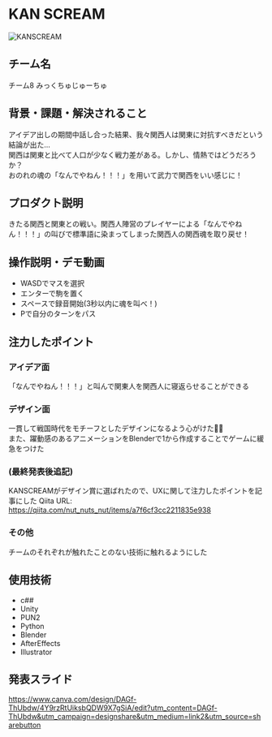 # KAN SCREAM
<!-- プロダクト名に変更してください -->

![KANSCREAM](https://github.com/user-attachments/assets/189b0726-fb97-4cb4-b0dc-785a939a0a4c)
<!-- プロダクト名・イメージ画像を差し変えてください -->


## チーム名
チーム8  みっくちゅじゅーちゅ
<!-- チームIDとチーム名を入力してください -->


## 背景・課題・解決されること
アイデア出しの期間中話し合った結果、我々関西人は関東に対抗すべきだという結論が出た...　<br>
関西は関東と比べて人口が少なく戦力差がある。しかし、情熱ではどうだろうか？ <br>
おのれの魂の「なんでやねん！！！」を用いて武力で関西をいい感じに！
<!-- テーマ「関西をいい感じに」に対して、考案するプロダクトがどういった(Why)背景から思いついたのか、どのよう(What)な課題があり、どのよう(How)に解決するのかを入力してください -->


## プロダクト説明
きたる関西と関東との戦い。関西人陣営のプレイヤーによる「なんでやねん！！！」の叫びで標準語に染まってしまった関西人の関西魂を取り戻せ！
<!-- 開発したプロダクトの説明を入力してください -->


## 操作説明・デモ動画
- WASDでマスを選択
- エンターで駒を置く
- スペースで録音開始(3秒以内に魂を叫べ！)
- Pで自分のターンをパス
<!-- 開発したプロダクトの操作説明について入力してください。また、操作説明デモ動画があれば、埋め込みやリンクを記載してください -->


## 注力したポイント

<!-- 開発したプロダクトの中で、特に注力して作成した箇所・ポイントについて入力してください -->
### アイデア面
「なんでやねん！！！」と叫んで関東人を関西人に寝返らせることができる

### デザイン面
一貫して戦国時代をモチーフとしたデザインになるよう心がけた🤲🏻
<br>
また、躍動感のあるアニメーションをBlenderで1から作成することでゲームに緩急をつけた

### (最終発表後追記)
KANSCREAMがデザイン賞に選ばれたので、UXに関して注力したポイントを記事にした
Qiita URL: https://qiita.com/nut_nuts_nut/items/a7f6cf3cc2211835e938

### その他
チームのそれぞれが触れたことのない技術に触れるようにした

## 使用技術

- c##
- Unity
- PUN2
- Python
- Blender
- AfterEffects
- Illustrator

## 発表スライド
https://www.canva.com/design/DAGf-ThUbdw/4Y9rzRtUiksbQDW9X7gSiA/edit?utm_content=DAGf-ThUbdw&utm_campaign=designshare&utm_medium=link2&utm_source=sharebutton
